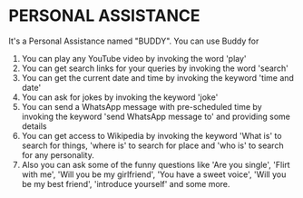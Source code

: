 # PERSONAL ASSISTANCE

It's a Personal Assistance named "BUDDY". 
You can use Buddy for 
1. You can play any YouTube video by invoking the word 'play'
2. You can get search links for your queries by invoking the word 'search'
3. You can get the current date and time by invoking the keyword 'time and date' 
4. You can ask for jokes by invoking the keyword 'joke' 
5. You can send a WhatsApp message with pre-scheduled time by invoking the keyword 'send WhatsApp message to' and providing some details 
6. You can get access to Wikipedia by invoking the keyword 'What is' to search for things, 'where is' to search for place and 'who is' to search for any personality.
7. Also you can ask some of the funny questions like 'Are you single', 'Flirt with me', 'Will you be my girlfriend', 'You have a sweet voice', 'Will you be my best friend', 'introduce yourself' and some more.
